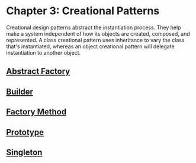 # Chapter 3: Creational Patterns

Creational design patterns abstract the instantiation process. They help make a system independent of how its objects are created, composed, and represented. A class creational pattern uses inheritance to vary the class that's instantiated, whereas an object creational pattern will delegate instantiation to another object.

## [Abstract Factory](./AbstractFactory)
## [Builder](./Builder)
## [Factory Method](./FactoryMethod)
## [Prototype](./Prototype)
## [Singleton](./Singleton)
